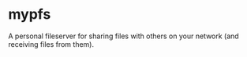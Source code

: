 # mypfs
A personal fileserver for sharing files with others on your network (and receiving files from them).

